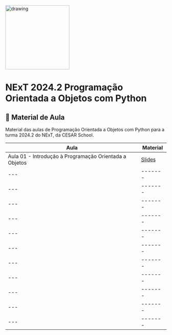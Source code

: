 <img src="https://www.cesar.school/wp-content/uploads/2019/09/marca_cesar_school.png" alt="drawing" width="200"/>

# NExT 2024.2 **Programação Orientada a Objetos** com Python

## 📝 Material de Aula

Material das aulas de Programação Orientada a Objetos com Python para a turma 2024.2 do NExT, da CESAR School.

| Aula | Material |
| --- | ------- |
| Aula 01 - Introdução à Programação Orientada a Objetos | [Slides](https://docs.google.com/presentation/d/1wCeYEVyxK4SZzESPLRY1xkmEKG0d52v0_mdidk5EV2Q/edit?usp=sharing)|
| --- | ------- |
| --- | ------- |
| --- | ------- |
| --- | ------- |
| --- | ------- |
| --- | ------- |
| --- | ------- |
| --- | ------- |
| --- | ------- |
| --- | ------- |
| --- | ------- |
